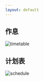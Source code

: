 ```yaml
---
layout: default
---
```


## 作息

![timetable]({{site.url}}/images/timetable.png)

## 计划表

![schedule]({{site.url}}/images/schedule-plastic-eng.png)




